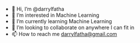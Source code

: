 - 👋 Hi, I’m @darrylfatha
- 👀 I’m interested in Machine Learning
- 🌱 I’m currently learning Machine Learning
- 💞️ I’m looking to collaborate on anywhere I can fit in
- 📫 How to reach me darrylfatha@gmail.com

<!---
darrylfatha/darrylfatha is a ✨ special ✨ repository because its `README.md` (this file) appears on your GitHub profile.
You can click the Preview link to take a look at your changes.
--->
